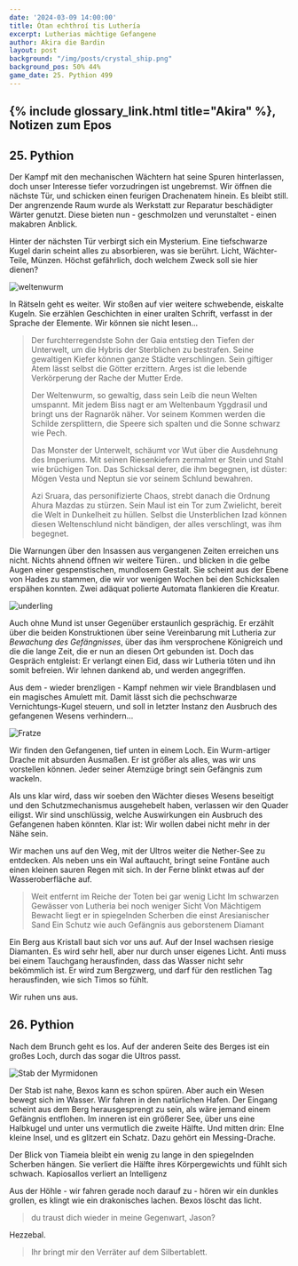 ```yaml
---
date: '2024-03-09 14:00:00'
title: Ótan echthroí tis Luthería
excerpt: Lutherias mächtige Gefangene
author: Akira die Bardin
layout: post
background: "/img/posts/crystal_ship.png"
background_pos: 50% 44%
game_date: 25. Pythion 499
---
```


## {% include glossary_link.html title="Akira" %}, Notizen zum Epos

## 25. Pythion

Der Kampf mit den mechanischen Wächtern hat seine Spuren hinterlassen, doch unser Interesse tiefer vorzudringen ist ungebremst. Wir öffnen die nächste Tür, und schicken einen feurigen Drachenatem hinein. Es bleibt still. Der angrenzende Raum wurde als Werkstatt zur Reparatur beschädigter Wärter genutzt. Diese bieten nun - geschmolzen und verunstaltet - einen makabren Anblick.

Hinter der nächsten Tür verbirgt sich ein Mysterium. Eine tiefschwarze Kugel darin scheint alles zu absorbieren, was sie berührt. Licht, Wächter-Teile, Münzen. Höchst gefährlich, doch welchem Zweck soll sie hier dienen?

![weltenwurm](/img/posts/weltenwurm.png)

In Rätseln geht es weiter. Wir stoßen auf vier weitere schwebende, eiskalte Kugeln. Sie erzählen Geschichten in einer uralten Schrift, verfasst in der Sprache der Elemente. Wir können sie nicht lesen...

<blockquote class="preline">Der furchterregendste Sohn der Gaia entstieg den Tiefen der Unterwelt, um die Hybris der Sterblichen zu bestrafen. Seine gewaltigen Kiefer können ganze Städte verschlingen. Sein giftiger Atem lässt selbst die Götter erzittern. Arges ist die lebende Verkörperung der Rache der Mutter Erde.

Der Weltenwurm, so gewaltig, dass sein Leib die neun Welten umspannt. Mit jedem Biss nagt er am Weltenbaum Yggdrasil und bringt uns der Ragnarök näher. Vor seinem Kommen werden die Schilde zersplittern, die Speere sich spalten und die Sonne schwarz wie Pech.

Das Monster der Unterwelt, schäumt vor Wut über die Ausdehnung des Imperiums. Mit seinen Riesenkiefern zermalmt er Stein und Stahl wie brüchigen Ton. Das Schicksal derer, die ihm begegnen, ist düster: Mögen Vesta und Neptun sie vor seinem Schlund bewahren.

Azi Sruara, das personifizierte Chaos, strebt danach die Ordnung Ahura Mazdas zu stürzen. Sein Maul ist ein Tor zum Zwielicht, bereit die Welt in Dunkelheit zu hüllen. Selbst die Unsterblichen Izad können diesen Weltenschlund nicht bändigen, der alles verschlingt, was ihm begegnet.</blockquote>

Die Warnungen über den Insassen aus vergangenen Zeiten erreichen uns nicht. Nichts ahnend öffnen wir weitere Türen.. und blicken in die gelbe Augen einer gespenstischen, mundlosem Gestalt. Sie scheint aus der Ebene von Hades zu stammen, die wir vor wenigen Wochen bei den Schicksalen erspähen konnten. Zwei adäquat polierte Automata flankieren die Kreatur.

![underling](/img/posts/underling.png)

Auch ohne Mund ist unser Gegenüber erstaunlich gesprächig. Er erzählt über die beiden Konstruktionen über seine Vereinbarung mit Lutheria zur _Bewachung des Gefängnisses_, über das ihm versprochene Königreich und die die lange Zeit, die er nun an diesen Ort gebunden ist. Doch das Gespräch entgleist: Er verlangt einen Eid, dass wir Lutheria töten und ihn somit befreien. Wir lehnen dankend ab, und werden angegriffen.

Aus dem - wieder brenzligen - Kampf nehmen wir viele Brandblasen und ein magisches Amulett mit. Damit lässt sich die pechschwarze Vernichtungs-Kugel steuern, und soll in letzter Instanz den Ausbruch des gefangenen Wesens verhindern...

![Fratze](/img/posts/fratze-freed.png)

Wir finden den Gefangenen, tief unten in einem Loch. Ein Wurm-artiger Drache mit absurden Ausmaßen. Er ist größer als alles, was wir uns vorstellen können. Jeder seiner Atemzüge bringt sein Gefängnis zum wackeln.

Als uns klar wird, dass wir soeben den Wächter dieses Wesens beseitigt und den Schutzmechanismus ausgehebelt haben, verlassen wir den Quader eiligst. Wir sind unschlüssig, welche Auswirkungen ein Ausbruch des Gefangenen haben könnten. Klar ist: Wir wollen dabei nicht mehr in der Nähe sein.



 
Wir machen uns auf den Weg, mit der Ultros weiter die Nether-See zu entdecken. Als neben uns ein Wal auftaucht, bringt seine Fontäne auch einen kleinen sauren Regen mit sich. In der Ferne blinkt etwas auf der Wasseroberfläche auf. 

> Weit entfernt im Reiche der Toten bei gar wenig Licht
> Im schwarzen Gewässer von Lutheria bei noch weniger Sicht
> Von Mächtigem Bewacht liegt er in spiegelnden Scherben die einst Aresianischer Sand
> Ein Schutz wie auch Gefängnis aus geborstenem Diamant


Ein Berg aus Kristall baut sich vor uns auf. Auf der Insel wachsen riesige Diamanten. Es wird sehr hell, aber nur durch unser eigenes Licht. Anti muss bei einem Tauchgang herausfinden, dass das Wasser nicht sehr bekömmlich ist. Er wird zum Bergzwerg, und darf für den restlichen Tag herausfinden, wie sich Timos so fühlt.

Wir ruhen uns aus.

## 26. Pythion

Nach dem Brunch geht es los. Auf der anderen Seite des Berges ist ein großes Loch, durch das sogar die Ultros passt.

![Stab der Myrmidonen](/img/posts/myrmidon-staff.png)

Der Stab ist nahe, Bexos kann es schon spüren. Aber auch ein Wesen bewegt sich im Wasser. Wir fahren in den natürlichen Hafen. Der Eingang scheint aus dem Berg herausgesprengt zu sein, als wäre jemand einem Gefängnis entflohen. Im inneren ist ein größerer See, über uns eine Halbkugel und unter uns vermutlich die zweite Hälfte. Und mitten drin: EIne kleine Insel, und es glitzert ein Schatz. Dazu gehört ein Messing-Drache.

Der Blick von Tiameia bleibt ein wenig zu lange in den spiegelnden Scherben hängen. Sie verliert die Hälfte ihres Körpergewichts und fühlt sich schwach. Kapiosallos verliert an Intelligenz

Aus der Höhle - wir fahren gerade noch darauf zu - hören wir ein dunkles grollen, es klingt wie ein drakonisches lachen. Bexos löscht das licht.

> du traust dich wieder in meine Gegenwart, Jason?

Hezzebal.

> Ihr bringt mir den Verräter auf dem Silbertablett.

<!--
beim blick auf spiegel: bexos wisdom check geschafft, kapiosallos + Tiameia failed, timos schaut aufs wasser
-->
